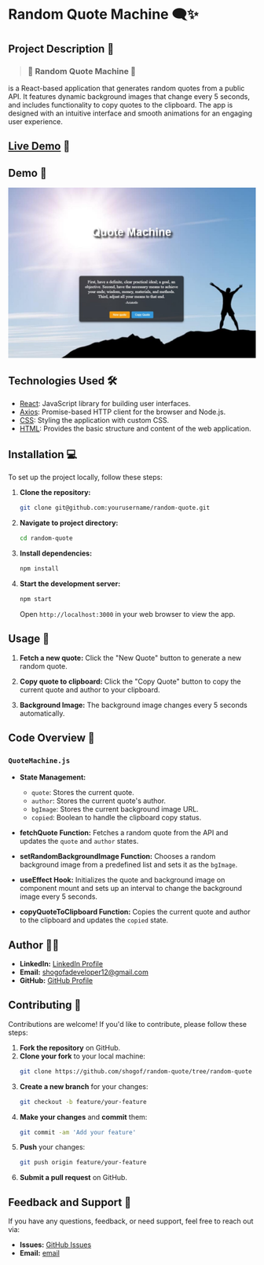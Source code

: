# Random Quote Machine 🗨️✨

## Project Description 📝

> ### 🎨 **Random Quote Machine** 🧠
is a React-based application that generates random quotes from a public API. It features dynamic background images that change every 5 seconds, and includes functionality to copy quotes to the clipboard. The app is designed with an intuitive interface and smooth animations for an engaging user experience.

## [Live Demo](https://random-quote-9wrr1iinq-shogofs-projects.vercel.app/) 🎥

## Demo 📸

![Quote Machine Screenshot](public/images/sc.jpg)

## Technologies Used 🛠️

- [React](https://reactjs.org/): JavaScript library for building user interfaces.
- [Axios](https://axios-http.com/): Promise-based HTTP client for the browser and Node.js.
- [CSS](https://developer.mozilla.org/en-US/docs/Web/CSS): Styling the application with custom CSS.
- [HTML](https://developer.mozilla.org/en-US/docs/Web/HTML): Provides the basic structure and content of the web application.

## Installation 💻

To set up the project locally, follow these steps:

1. **Clone the repository:**
   ```bash
   git clone git@github.com:yourusername/random-quote.git
   ```

2. **Navigate to project directory:**
   ```bash
   cd random-quote
   ```

3. **Install dependencies:**
   ```bash
   npm install
   ```

4. **Start the development server:**
   ```bash
   npm start
   ```

   Open `http://localhost:3000` in your web browser to view the app.

## Usage 🎯

1. **Fetch a new quote:**
   Click the "New Quote" button to generate a new random quote.

2. **Copy quote to clipboard:**
   Click the "Copy Quote" button to copy the current quote and author to your clipboard.

3. **Background Image:**
   The background image changes every 5 seconds automatically.

## Code Overview 📂

### `QuoteMachine.js`

- **State Management:**
  - `quote`: Stores the current quote.
  - `author`: Stores the current quote's author.
  - `bgImage`: Stores the current background image URL.
  - `copied`: Boolean to handle the clipboard copy status.

- **fetchQuote Function:**
  Fetches a random quote from the API and updates the `quote` and `author` states.

- **setRandomBackgroundImage Function:**
  Chooses a random background image from a predefined list and sets it as the `bgImage`.

- **useEffect Hook:**
  Initializes the quote and background image on component mount and sets up an interval to change the background image every 5 seconds.

- **copyQuoteToClipboard Function:**
  Copies the current quote and author to the clipboard and updates the `copied` state.

## Author 👩‍💻

- **LinkedIn:** [LinkedIn Profile](www.linkedin.com/in/shegofa-developer-aa362030b)
- **Email:** shogofadeveloper12@gmail.com
- **GitHub:** [GitHub Profile](https://github.com/shogof)

## Contributing 🤝

Contributions are welcome! If you'd like to contribute, please follow these steps:

1. **Fork the repository** on GitHub.
2. **Clone your fork** to your local machine:
   ```bash
   git clone https://github.com/shogof/random-quote/tree/random-quote
   ```
3. **Create a new branch** for your changes:
   ```bash
   git checkout -b feature/your-feature
   ```
4. **Make your changes** and **commit** them:
   ```bash
   git commit -am 'Add your feature'
   ```
5. **Push** your changes:
   ```bash
   git push origin feature/your-feature
   ```
6. **Submit a pull request** on GitHub.

## Feedback and Support 💬

If you have any questions, feedback, or need support, feel free to reach out via:

- **Issues:** [GitHub Issues](https://github.com/shogof/random-quote/issues)
- **Email:** [email](shogofadeveloper12@gmail.com)
